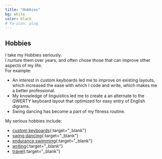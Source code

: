 ```yaml
---
title: "Hobbies"
bg: white
color: black
# fa-icon: plug
---
```


## **Hobbies**
I take my Hobbies seriously.\
I nurture them over years, and often chose those that can improve other aspects of my life.\
For example:

+ An interest in custom keyboards led me to improve on existing layouts, which increased the ease with which I code and write, which makes me a better professional.
+ My knowledge of linguistics led me to create a an alternate to the QWERTY keyboard layout that optimized for easy entry of English digrams.
+ Swing dancing has become a part of my fitness routine.

My serious hobbies include:
+ [custom keyboards](https://mull.in/tags/keyboard/){:target="_blank"}
+ [swing dancing](https://www.youtube.com/user/manogna444/videos){:target="_blank"}
+ [endurance swimming](https://mull.in/posts/forgetting-to-drown/){:target="_blank"}
+ [writing](https://mull.in/tags/fav/){:target="_blank"}
+ [travel](https://mull.in/posts/amazona/){:target="_blank"}

